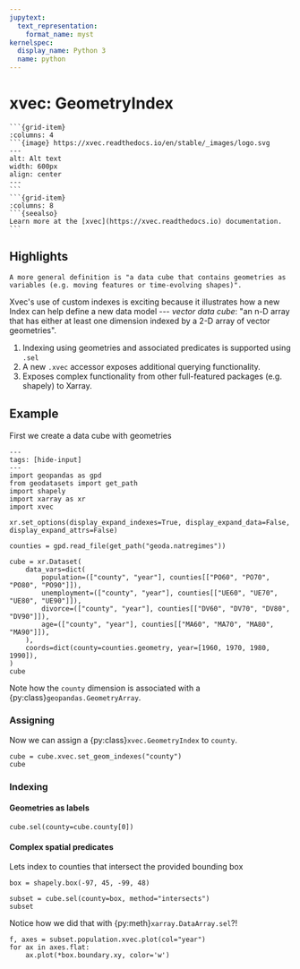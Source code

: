 ```yaml
---
jupytext:
  text_representation:
    format_name: myst
kernelspec:
  display_name: Python 3
  name: python
---
```


# xvec: GeometryIndex

````{grid} 12
```{grid-item}
:columns: 4
```{image} https://xvec.readthedocs.io/en/stable/_images/logo.svg
---
alt: Alt text
width: 600px
align: center
---
```
```{grid-item}
:columns: 8
```{seealso}
Learn more at the [xvec](https://xvec.readthedocs.io) documentation.
```
````

## Highlights

```{margin}
A more general definition is "a data cube that contains geometries as variables (e.g. moving features or time-evolving shapes)".
```

Xvec's use of custom indexes is exciting because it illustrates how a new Index can help define a new data model --- _vector data cube_: "an n-D array that has either at least one dimension indexed by a 2-D array of vector geometries".

1. Indexing using geometries and associated predicates is supported using `.sel`
1. A new `.xvec` accessor exposes additional querying functionality.
1. Exposes complex functionality from other full-featured packages (e.g. shapely) to Xarray.

## Example

First we create a data cube with geometries

```{code-cell}
---
tags: [hide-input]
---
import geopandas as gpd
from geodatasets import get_path
import shapely
import xarray as xr
import xvec

xr.set_options(display_expand_indexes=True, display_expand_data=False, display_expand_attrs=False)

counties = gpd.read_file(get_path("geoda.natregimes"))

cube = xr.Dataset(
    data_vars=dict(
        population=(["county", "year"], counties[["PO60", "PO70", "PO80", "PO90"]]),
        unemployment=(["county", "year"], counties[["UE60", "UE70", "UE80", "UE90"]]),
        divorce=(["county", "year"], counties[["DV60", "DV70", "DV80", "DV90"]]),
        age=(["county", "year"], counties[["MA60", "MA70", "MA80", "MA90"]]),
    ),
    coords=dict(county=counties.geometry, year=[1960, 1970, 1980, 1990]),
)
cube
```

Note how the `county` dimension is associated with a {py:class}`geopandas.GeometryArray`.

### Assigning

Now we can assign a {py:class}`xvec.GeometryIndex` to `county`.

```{code-cell}
cube = cube.xvec.set_geom_indexes("county")
cube
```

### Indexing

#### Geometries as labels

```{code-cell}
cube.sel(county=cube.county[0])
```

#### Complex spatial predicates

Lets index to counties that intersect the provided bounding box

```{code-cell}
box = shapely.box(-97, 45, -99, 48)

subset = cube.sel(county=box, method="intersects")
subset
```

Notice how we did that with {py:meth}`xarray.DataArray.sel`?!

```{code-cell}
f, axes = subset.population.xvec.plot(col="year")
for ax in axes.flat:
    ax.plot(*box.boundary.xy, color='w')
```
